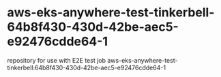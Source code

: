 # aws-eks-anywhere-test-tinkerbell-64b8f430-430d-42be-aec5-e92476cdde64-1
repository for use with E2E test job aws-eks-anywhere-test-tinkerbell:64b8f430-430d-42be-aec5-e92476cdde64-1
